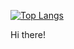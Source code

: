 [![Top Langs](https://github-readme-stats.vercel.app/api/top-langs/?username=alemfla3181&layout=compact)](https://github.com/anuraghazra/github-readme-stats)

Hi there!
